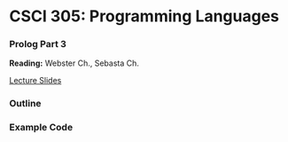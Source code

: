 # CSCI 305: Programming Languages

### Prolog Part 3

**Reading:** Webster Ch., Sebasta Ch.

[Lecture Slides](slides/Lecture.pdf)

### Outline

### Example Code
